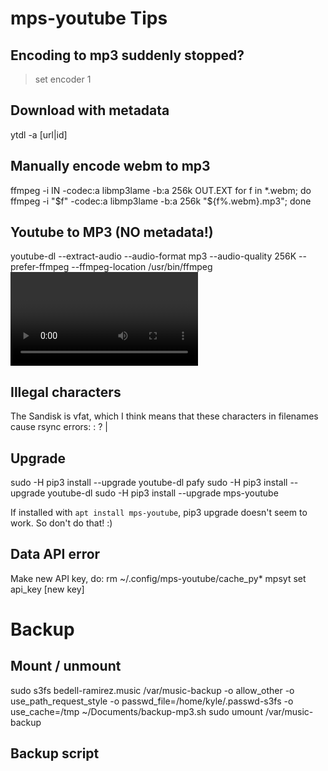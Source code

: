 # mps-youtube Tips

## Encoding to mp3 suddenly stopped?
> set encoder 1

## Download with metadata
ytdl -a [url|id]

## Manually encode webm to mp3
ffmpeg -i IN -codec:a libmp3lame -b:a 256k OUT.EXT
for f in *.webm; do ffmpeg -i "$f" -codec:a libmp3lame -b:a 256k "${f%.webm}.mp3"; done

## Youtube to MP3 (NO metadata!)
youtube-dl --extract-audio --audio-format mp3 --audio-quality 256K --prefer-ffmpeg --ffmpeg-location /usr/bin/ffmpeg <video URL>

## Illegal characters
The Sandisk is vfat, which I think means that these characters in filenames cause rsync errors:
: ? |

## Upgrade
sudo -H pip3 install --upgrade youtube-dl pafy
sudo -H pip3 install --upgrade youtube-dl
sudo -H pip3 install --upgrade mps-youtube

If installed with `apt install mps-youtube`, pip3 upgrade doesn't seem to work. So don't do that! :)

## Data API error
Make new API key, do:
rm ~/.config/mps-youtube/cache_py*
mpsyt set api_key [new key]


# Backup

## Mount / unmount
sudo s3fs bedell-ramirez.music /var/music-backup -o allow_other -o use_path_request_style -o passwd_file=/home/kyle/.passwd-s3fs -o use_cache=/tmp
~/Documents/backup-mp3.sh
sudo umount /var/music-backup

## Backup script

